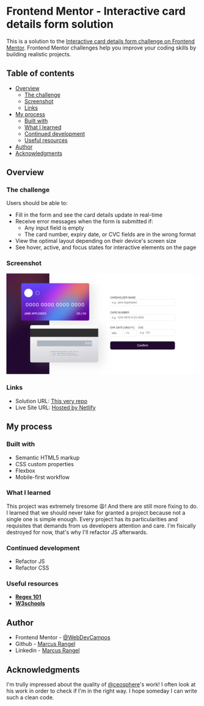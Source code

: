 # Frontend Mentor - Interactive card details form solution

This is a solution to the [Interactive card details form challenge on Frontend Mentor](https://www.frontendmentor.io/challenges/interactive-card-details-form-XpS8cKZDWw). Frontend Mentor challenges help you improve your coding skills by building realistic projects.

## Table of contents

- [Overview](#overview)
  - [The challenge](#the-challenge)
  - [Screenshot](#screenshot)
  - [Links](#links)
- [My process](#my-process)
  - [Built with](#built-with)
  - [What I learned](#what-i-learned)
  - [Continued development](#continued-development)
  - [Useful resources](#useful-resources)
- [Author](#author)
- [Acknowledgments](#acknowledgments)

## Overview

### The challenge

Users should be able to:

- Fill in the form and see the card details update in real-time
- Receive error messages when the form is submitted if:
  - Any input field is empty
  - The card number, expiry date, or CVC fields are in the wrong format
- View the optimal layout depending on their device's screen size
- See hover, active, and focus states for interactive elements on the page

### Screenshot

![](./images/screenshot.PNG)

### Links

- Solution URL: [This very repo](https://github.com/WebDevCampos/FrontEndMentor/tree/main/Interactive%20Card)
- Live Site URL: [Hosted by Netlify](https://interactingcardfementor.netlify.app/)

## My process

### Built with

- Semantic HTML5 markup
- CSS custom properties
- Flexbox
- Mobile-first workflow

### What I learned

This project was extremely tiresome 😩! And there are still more fixing to do.
I learned that we should never take for granted a project because not a single one is simple enough.
Every project has its particularities and requisites that demands from us developers attention and care. I'm fisically destroyed for now, that's why I'll refactor JS afterwards.

### Continued development

- Refactor JS
- Refactor CSS

### Useful resources

- **[Regex 101](https://regex101.com/)**
- **[W3schools](https://www.w3schools.com/)**

## Author

- Frontend Mentor - [@WebDevCampos](https://www.frontendmentor.io/profile/WebDevCampos)
- Github - [Marcus Rangel](https://github.com/WebDevCampos)
- Linkedin - [Marcus Rangel](https://www.linkedin.com/in/marcus-rangel-webdev/)

## Acknowledgments

I'm trully impressed about the quality of [@ceosphere](https://www.frontendmentor.io/profile/Cheosphere)'s work!
I often look at his work in order to check if I'm in the right way. I hope someday I can write such a clean code.
